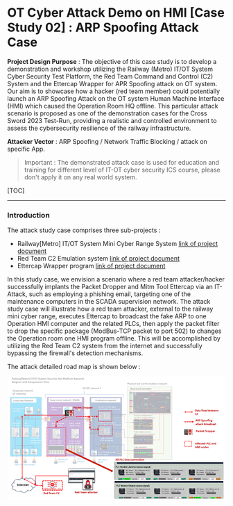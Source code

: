 # OT Cyber Attack Demo on HMI  [Case Study 02] : ARP Spoofing Attack Case

**Project Design Purpose** : The objective of this case study is to develop a demonstration and workshop utilizing the Railway (Metro) IT/OT System Cyber Security Test Platform, the Red Team Command and Control (C2) System and the Ettercap Wrapper for APR Spoofing attack on OT system.  Our aim is to showcase how a hacker (red team member) could potentially launch an ARP Spoofing Attack on the OT system Human Machine Interface (HMI) which caused the Operation Room HQ offline.  This particular attack scenario is proposed as one of the demonstration cases for the Cross Sword 2023 Test-Run, providing a realistic and controlled environment to assess the cybersecurity resilience of the railway infrastructure.

**Attacker Vector** :  ARP Spoofing / Network Traffic Blocking / attack on specific App.

> Important : The demonstrated attack case is used for education and training for different level of IT-OT cyber security ICS course, please don't apply it on any real world system.

[TOC]

------

### Introduction

The attack study case comprises three sub-projects :

- Railway[Metro] IT/OT System Mini Cyber Range System [link of project document](https://github.com/LiuYuancheng/Railway_IT_OT_System_Cyber_Security_Platform)
- Red Team C2 Emulation system [link of project document](https://github.com/LiuYuancheng/Python_Malwares_Repo/tree/main/src/c2Emulator)
- Ettercap Wrapper program [link of project document](https://github.com/LiuYuancheng/Python_Malwares_Repo/tree/main/src/ettercapWrapper)

In this study case, we envision a scenario where a red team attacker/hacker successfully implants the Packet Dropper and Mitm Tool Ettercap via an IT-Attack, such as employing a phishing email, targeting one of the maintenance computers in the SCADA supervision network. The attack study case will illustrate how a red team attacker, external to the railway mini cyber range, executes Ettercap to broadcast the fake ARP to one Operation HMI computer and the related PLCs, then apply the packet filter to drop the specific package (ModBus-TCP packet to port 502) to changes the Operation room one HMI program offline. This will be accomplished by utilizing the Red Team C2 system from the internet and successfully bypassing the firewall's detection mechanisms.

The attack detailed road map is shown below : 

![](img/ArpSpoofing/arpspoofing.png)

